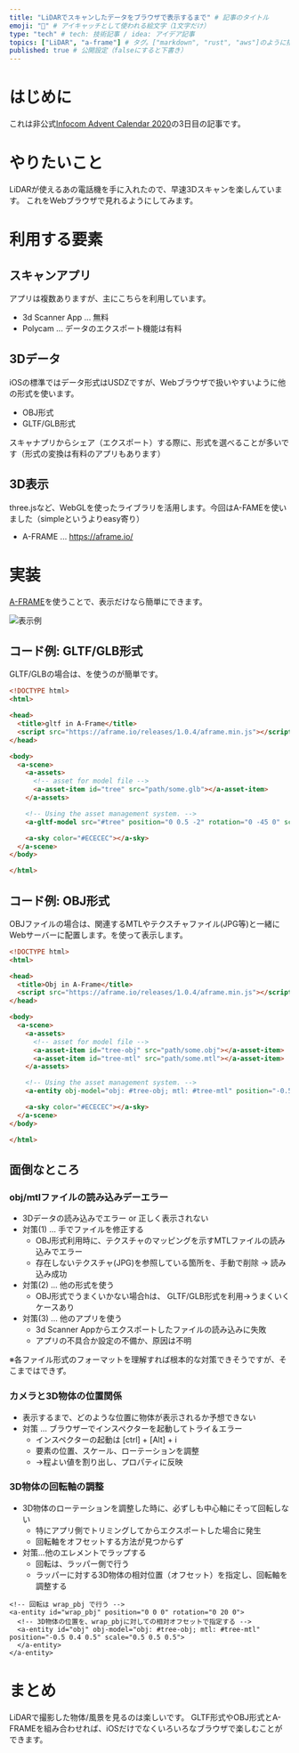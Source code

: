 ```yaml
---
title: "LiDARでスキャンしたデータをブラウザで表示するまで" # 記事のタイトル
emoji: "📱" # アイキャッチとして使われる絵文字（1文字だけ）
type: "tech" # tech: 技術記事 / idea: アイデア記事
topics: ["LiDAR", "a-frame"] # タグ。["markdown", "rust", "aws"]のように指定する
published: true # 公開設定（falseにすると下書き）
---
```


# はじめに

これは非公式[Infocom Advent Calendar 2020](https://qiita.com/advent-calendar/2020/infocom)の3日目の記事です。

# やりたいこと

LiDARが使えるあの電話機を手に入れたので、早速3Dスキャンを楽しんています。
これをWebブラウザで見れるようにしてみます。

# 利用する要素

## スキャンアプリ

アプリは複数ありますが、主にこちらを利用しています。

- 3d Scanner App ... 無料
- Polycam ... データのエクスポート機能は有料

## 3Dデータ

iOSの標準ではデータ形式はUSDZですが、Webブラウザで扱いやすいように他の形式を使います。

- OBJ形式
- GLTF/GLB形式

スキャナプリからシェア（エクスポート）する際に、形式を選べることが多いです（形式の変換は有料のアプリもあります）

## 3D表示

three.jsなど、WebGLを使ったライブラリを活用します。今回はA-FAMEを使いました（simpleというよりeasy寄り）

- A-FRAME ... https://aframe.io/


# 実装

[A-FRAME](https://aframe.io/)を使うことで、表示だけなら簡単にできます。

![表示例](https://storage.googleapis.com/zenn-user-upload/gagu8v40y0n4dc8f9okzecfuurw8)


## コード例: GLTF/GLB形式

GLTF/GLBの場合は、<a-gltf-model>を使うのが簡単です。

```html
<!DOCTYPE html>
<html>

<head>
  <title>gltf in A-Frame</title>
  <script src="https://aframe.io/releases/1.0.4/aframe.min.js"></script>
</head>

<body>
  <a-scene>
    <a-assets>
      <!-- asset for model file -->
      <a-asset-item id="tree" src="path/some.glb"></a-asset-item>
    </a-assets>

    <!-- Using the asset management system. -->
    <a-gltf-model src="#tree" position="0 0.5 -2" rotation="0 -45 0" scale="0.2 0.2 0.2"></a-gltf-model>

    <a-sky color="#ECECEC"></a-sky>
  </a-scene>
</body>

</html>
```

## コード例: OBJ形式

OBJファイルの場合は、関連するMTLやテクスチャファイル(JPG等)と一緒にWebサーバーに配置します。<a-entity obj-model>を使って表示します。

```html
<!DOCTYPE html>
<html>

<head>
  <title>Obj in A-Frame</title>
  <script src="https://aframe.io/releases/1.0.4/aframe.min.js"></script>
</head>

<body>
  <a-scene>
    <a-assets>
      <!-- asset for model file -->
      <a-asset-item id="tree-obj" src="path/some.obj"></a-asset-item>
      <a-asset-item id="tree-mtl" src="path/some.mtl"></a-asset-item>
    </a-assets>

    <!-- Using the asset management system. -->
    <a-entity obj-model="obj: #tree-obj; mtl: #tree-mtl" position="-0.5 2 -0.5" scale="0.5 0.5 0.5"></a-entity>

    <a-sky color="#ECECEC"></a-sky>
  </a-scene>
</body>

</html>
```

## 面倒なところ

### obj/mtlファイルの読み込みデーエラー

- 3Dデータの読み込みでエラー or 正しく表示されない
- 対策(1) ... 手でファイルを修正する
  - OBJ形式利用時に、テクスチャのマッピングを示すMTLファイルの読み込みでエラー
  - 存在しないテクスチャ(JPG)を参照している箇所を、手動で削除 → 読み込み成功
- 対策(2) ... 他の形式を使う
  - OBJ形式でうまくいかない場合hは、 GLTF/GLB形式を利用→うまくいくケースあり
- 対策(3) ... 他のアプリを使う
  - 3d Scanner Appからエクスポートしたファイルの読み込みに失敗
  - アプリの不具合か設定の不備か、原因は不明

※各ファイル形式のフォーマットを理解すれば根本的な対策できそうですが、そこまではできず。

### カメラと3D物体の位置関係


- 表示するまで、どのような位置に物体が表示されるか予想できない
- 対策 ... ブラウザーでインスペクターを起動してトライ＆エラー
  - インスペクターの起動は [ctrl] + [Alt] + i
  - 要素の位置、スケール、ローテーションを調整
  - →程よい値を割り出し、プロパティに反映

### 3D物体の回転軸の調整

- 3D物体のローテーションを調整した時に、必ずしも中心軸にそって回転しない
  - 特にアプリ側でトリミングしてからエクスポートした場合に発生
  - 回転軸をオフセットする方法が見つからず
- 対策...他のエレメントでラップする
  - 回転は、ラッパー側で行う
  - ラッパーに対する3D物体の相対位置（オフセット）を指定し、回転軸を調整する

```html:抜粋
<!-- 回転は wrap_pbj で行う -->
<a-entity id="wrap_pbj" position="0 0 0" rotation="0 20 0">
  <!-- 3D物体の位置を、wrap_pbjに対しての相対オフセットで指定する -->
  <a-entity id="obj" obj-model="obj: #tree-obj; mtl: #tree-mtl" position="-0.5 0.4 0.5" scale="0.5 0.5 0.5">
  </a-entity>
</a-entity>
```

# まとめ

LiDARで撮影した物体/風景を見るのは楽しいです。
GLTF形式やOBJ形式とA-FRAMEを組み合わせれば、iOSだけでなくいろいろなブラウザで楽しむことができます。




